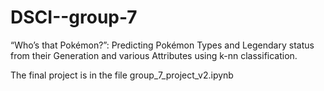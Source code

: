# DSCI--group-7

“Who’s that Pokémon?”: Predicting Pokémon Types and Legendary status from their Generation and various Attributes using k-nn classification.

 The final project is in the file group_7_project_v2.ipynb
